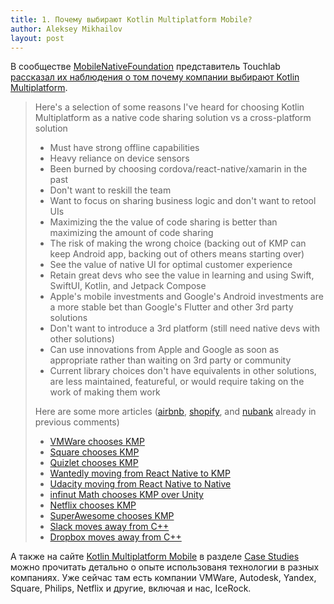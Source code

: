 ```yaml
---
title: 1. Почему выбирают Kotlin Multiplatform Mobile?
author: Aleksey Mikhailov
layout: post
---
```


В сообществе [MobileNativeFoundation](https://github.com/MobileNativeFoundation) представитель Touchlab [рассказал их наблюдения о том почему компании выбирают Kotlin Multiplatform](https://github.com/MobileNativeFoundation/discussions/discussions/43#discussioncomment-476363).

> Here's a selection of some reasons I've heard for choosing Kotlin Multiplatform as a native code sharing solution vs a cross-platform solution
> 
> * Must have strong offline capabilities
> * Heavy reliance on device sensors
> * Been burned by choosing cordova/react-native/xamarin in the past
> * Don't want to reskill the team
> * Want to focus on sharing business logic and don't want to retool UIs
> * Maximizing the the value of code sharing is better than maximizing the amount of code sharing
> * The risk of making the wrong choice (backing out of KMP can keep Android app, backing out of others means starting over)
> * See the value of native UI for optimal customer experience
> * Retain great devs who see the value in learning and using Swift, SwiftUI, Kotlin, and Jetpack Compose
> * Apple's mobile investments and Google's Android investments are a more stable bet than Google's Flutter and other 3rd party solutions
> * Don't want to introduce a 3rd platform (still need native devs with other solutions)
> * Can use innovations from Apple and Google as soon as appropriate rather than waiting on 3rd party or community
> * Current library choices don't have equivalents in other solutions, are less maintained, featureful, or would require taking on the work of making them work
> 
> Here are some more articles ([airbnb](https://github.com/MobileNativeFoundation/discussions/discussions/43#discussioncomment-456753), [shopify](https://github.com/MobileNativeFoundation/discussions/discussions/43#discussioncomment-456753), and [nubank](https://github.com/MobileNativeFoundation/discussions/discussions/43#discussioncomment-434237) already in previous comments)
> 
> * [VMWare chooses KMP](https://medium.com/vmware-end-user-computing/adopting-a-cross-platform-strategy-for-mobile-apps-59495ffa23b0)
> * [Square chooses KMP](https://developer.squareup.com/blog/developing-on-ios-and-android/)
> * [Quizlet chooses KMP](https://medium.com/tech-quizlet/shared-code-at-quizlet-kotlin-multiplatform-2ee1b57646c)
> * [Wantedly moving from React Native to KMP](https://medium.com/wantedly-engineering/moving-from-react-native-to-kotlin-multiplatform-292c7569692)
> * [Udacity moving from React Native to Native](https://engineering.udacity.com/react-native-a-retrospective-from-the-mobile-engineering-team-at-udacity-89975d6a8102)
> * [infinut Math chooses KMP over Unity](https://medium.com/@anaredmond/unity-vs-kotlin-native-64cd75386357)
> * [Netflix chooses KMP](https://netflixtechblog.com/netflix-android-and-ios-studio-apps-kotlin-multiplatform-d6d4d8d25d23)
> * [SuperAwesome chooses KMP](https://www.superawesome.com/blog/how-we-developed-our-new-video-platform-rukkaz-as-a-cross-platform-mobile-app/)
> * [Slack moves away from C++](https://slack.engineering/client-consistency-at-slack-beyond-libslack/)
> * [Dropbox moves away from C++](https://dropbox.tech/mobile/the-not-so-hidden-cost-of-sharing-code-between-ios-and-android)

А также на сайте [Kotlin Multiplatform Mobile](https://kotlinlang.org/lp/mobile/) в разделе [Case Studies](https://kotlinlang.org/lp/mobile/case-studies/) можно прочитать детально о опыте использованя технологии в разных компаниях. Уже сейчас там есть компании VMWare, Autodesk, Yandex, Square, Philips, Netflix и другие, включая и нас, IceRock.